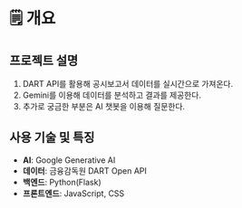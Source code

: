 # 🗒️ 개요

## **프로젝트 설명**

1. DART API를 활용해 공시보고서 데이터를 실시간으로 가져온다.
2. Gemini를 이용해 데이터를 분석하고 결과를 제공한다.
3. 추가로 궁금한 부분은 AI 챗봇을 이용해 질문한다.

## **사용 기술 및 특징**

- **AI**: Google Generative AI
- **데이터**: 금융감독원 DART Open API
- **백엔드**: Python(Flask)
- **프론트엔드**: JavaScript, CSS
